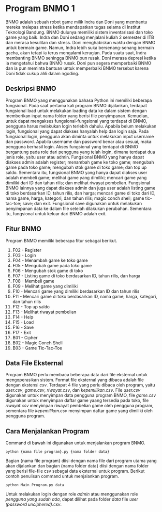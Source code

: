 # Program BNMO 1
BNMO adalah sebuah robot game milik Indra dan Doni yang membantu mereka melepas stress ketika mendapatkan tugas selama di Institut Teknologi Bandung. BNMO dulunya memiliki sistem inventarisasi dan toko game yang baik. Indra dan Doni sedang menjalani kuliah 2 semester di ITB dan merasa kesulitan dan stress. Doni menghabiskan waktu dengan BNMO untuk bermain game. Namun, Indra lebih suka bersenang-senang bermain gacha, akan tetapi ia terus mengalami kerugian. Pada suatu saat, Indra membanting BNMO sehingga BNMO pun rusak. Doni merasa depresi ketika ia mengetahui bahwa BNMO rusak. Doni pun segera memperbaiki BNMO dan ia pun meminta bantuan untuk memperbaiki BNMO tersebut karena Doni tidak cukup ahli dalam ngoding.

## Deskripsi BNMO
Program BNMO yang menggunakan bahasa Python ini memiliki beberapa fungsional. Pada saat pertama kali program BNMO dijalankan, terdapat fungsional load untuk melakukan loading data ke dalam sistem dengan memberikan input nama folder yang berisi file penyimpanan. Kemudian, untuk dapat mengakses fungsional-fungsional yang terdapat di BNMO, pengguna harus melakukan login terlebih dahulu. Apabila belum melakukan login, fungsional yang dapat diakses hanyalah help dan login saja. Pada fungsional login, pengguna akan diminta untuk melakukan input username dan password. Apabila username dan password benar atau sesuai, maka pengguna berhasil login. Akses fungsional yang terdapat di BNMO bergantung pada role dari pengguna yang telah login, dimana terdapat dua jenis role, yaitu user atau admin. Fungsional BNMO yang hanya dapat diakses admin adalah register; menambah game ke toko game; mengubah game pada toko game; mengubah stok game di toko game; dan top up saldo. Sementara itu, fungsional BNMO yang hanya dapat diakses user adalah membeli game; melihat game yang dimiliki; mencari game yang dimiliki dari ID dan tahun rilis; dan melihat riwayat pembelian. Fungsional BNMO lainnya yang dapat diakses admin dan juga user adalah listing game di toko berdasarkan ID, tahun rilis, dan harga; mencari game di toko dari ID, nama game, harga, kategori, dan tahun rilis; magic conch shell; game tic-tac-toe; save; dan exit. Fungsional save digunakan untuk melakukan penyimpanan data ke dalam file setelah dilakukan perubahan. Sementara itu, fungsional untuk keluar dari BNMO adalah exit.

## Fitur BNMO
Program BNMO memiliki beberapa fitur sebagai berikut.
1. F02 - Register
2. F03 - Login
3. F04 - Menambah game ke toko game
4. F05 - Mengubah game pada toko game
5. F06 - Mengubah stok game di toko
6. F07 - Listing game di toko berdasarkan ID, tahun rilis, dan harga
7. F08 - Membeli game
8. F09 - Melihat game yang dimiliki
9. F10 - Mencari game yang dimiliki berdasarkan ID dan tahun rilis
10. F11 - Mencari game di toko berdasarkan ID, nama game, harga, kategori, dan tahun rilis
11. F12 - Top up saldo
12. F13 - Melihat riwayat pembelian
13. F14 - Help
14. F15 - Load
15. F16 - Save
16. F17 - Exit
17. B01 - Cipher
18. B02 - Magic Conch Shell
19. B03 - Game Tic-Tac-Toe

## Data File Eksternal
Program BNMO perlu membaca beberapa data dari file eksternal untuk mengoperasikan sistem. Format file eksternal yang dibaca adalah file dengan ekstensi _csv_. Terdapat 4 file yang perlu dibaca oleh program, yaitu _user.csv_, _game.csv_, _riwayat.csv_, dan _kepemilikan.csv_. File _user.csv_ digunakan untuk menyimpan data pengguna program BNMO, file _game.csv_ digunakan untuk menyimpan daftar game yaang tersedia pada toko, file _riwayat.csv_ menyimpan riwayat pembelian game oleh pengguna program, sementara file _kepemilikan.csv_ menyimpan daftar game yang dimiliki oleh pengguna program.

## Cara Menjalankan Program
Command di bawah ini digunakan untuk menjalankan program BNMO.
```
python {nama file program}.py {nama folder data}
```
Bagian {nama file program} diisi dengan nama file dari program utama yang akan dijalankan dan bagian {nama folder data} diisi dengan nama folder yang berisi file-file csv sebagai data eksternal untuk program. Berikut contoh penulisan command untuk menjalankan program.
```
python Main_Program.py data
```
Untuk melakukan login dengan role _admin_ atau menggunakan role _pengguna yang sudah ada_, dapat dilihat pada folder _data_ file _user (password unciphered).csv_.
